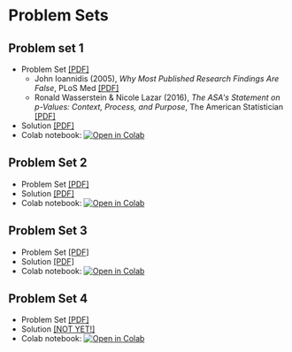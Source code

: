 # Problem Sets

## Problem set 1
* Problem Set [[PDF]](https://github.com/pipeton8/6.439-stats-comp-applications/blob/main/Assignments/1%20-%20Stats%20Review/Problem%20Set%201.pdf)
  - John Ioannidis (2005), _Why Most Published Research Findings Are False_, PLoS Med [[PDF]](https://github.com/pipeton8/6.439-stats-comp-applications/blob/main/Assignments/1%20-%20Stats%20Review/Ioannidis_paper.pdf)
  - Ronald Wasserstein & Nicole Lazar (2016), _The ASA's Statement on p-Values: Context, Process, and Purpose_, The American Statistician [[PDF]](https://github.com/pipeton8/6.439-stats-comp-applications/blob/main/Assignments/1%20-%20Stats%20Review/The%20ASA%20s%20Statement%20on%20p%20Values%20Context%20Process%20and%20Purpose.pdf)
* Solution [[PDF]](https://github.com/pipeton8/6.439-stats-comp-applications/blob/main/Assignments/1%20-%20Stats%20Review/Problem%20Set%201%20(Solution).pdf)
* Colab notebook: [![Open in Colab](https://colab.research.google.com/assets/colab-badge.svg)](https://colab.research.google.com/github/pipeton8/6.439-stats-comp-applications/blob/main/Assignments/1%20-%20Stats%20Review/Problem%20Set%201.ipynb)

## Problem Set 2
* Problem Set [[PDF]](https://github.com/pipeton8/6.439-stats-comp-applications/blob/main/Assignments/2%20-%20Genomics/6.439%20%20-%20Problem%20Set%202.pdf)
* Solution [[PDF]](https://github.com/pipeton8/6.439-stats-comp-applications/blob/main/Assignments/2%20-%20Genomics/Problem%20Set%202%20(Solution).pdf)
* Colab notebook: [![Open in Colab](https://colab.research.google.com/assets/colab-badge.svg)](https://colab.research.google.com/github/pipeton8/6.439-stats-comp-applications/blob/main/Assignments/2%20-%20Genomics/6.439%20-%20Problem%20Set%202.ipynb)

## Problem Set 3

* Problem Set [[PDF]](https://github.com/pipeton8/6.439-stats-comp-applications/blob/main/Assignments/3%20-%20Economics/6.439%20%20-%20Problem%20Set%203.pdf)
* Solution [[PDF]](https://github.com/pipeton8/6.439-stats-comp-applications/blob/main/Assignments/3%20-%20Economics/Problem%20Set%203%20(Solution).pdf)
* Colab notebook: [![Open in Colab](https://colab.research.google.com/assets/colab-badge.svg)](https://colab.research.google.com/github/pipeton8/6.439-stats-comp-applications/blob/main/Assignments/3%20-%20Economics/6.439%20-%20Problem%20Set%203.ipynb)

## Problem Set 4

* Problem Set [[PDF]](https://github.com/pipeton8/6.439-stats-comp-applications/blob/main/Assignments/4%20-%20Networks/6.439%20%20-%20Problem%20Set%204.pdf)
* Solution [[NOT YET!]]()
* Colab notebook: [![Open in Colab](https://colab.research.google.com/assets/colab-badge.svg)](https://colab.research.google.com/github/pipeton8/6.439-stats-comp-applications/blob/main/Assignments/4%20-%20Networks/6.439%20-%20Problem%20Set%204.ipynb)

